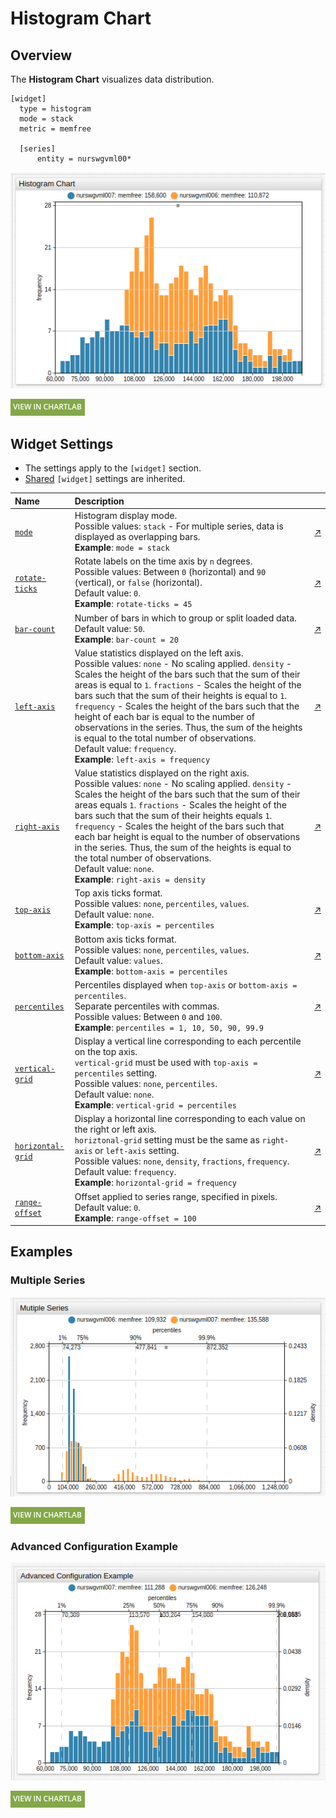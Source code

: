 # Histogram Chart

## Overview

The **Histogram Chart** visualizes data distribution.

```ls
[widget]
  type = histogram
  mode = stack
  metric = memfree

  [series]
      entity = nurswgvml00*
```

![](./images/histogram-title-chart.png)

[![](../../images/button.png)](https://apps.axibase.com/chartlab/29223f00)

## Widget Settings

* The settings apply to the `[widget]` section.
* [Shared](../shared/README.md#widget-settings) `[widget]` settings are inherited.

Name | Description | &nbsp;
:--|:--|:--
<a name="mode"></a>[`mode`](#mode)|Histogram display mode.<br>Possible values: `stack` - For multiple series, data is displayed as overlapping bars.<br>**Example**: `mode = stack`|[↗](https://apps.axibase.com/chartlab/c71a8e3c)
<a name="rotate-ticks"></a>[`rotate-ticks`](#rotate-ticks)| Rotate labels on the time axis by `n` degrees.<br>Possible values: Between `0` (horizontal) and `90` (vertical), or `false` (horizontal).<br>Default value: `0`.<br>**Example**: `rotate-ticks = 45`|[↗](https://apps.axibase.com/chartlab/4a371589)
<a name="bar-count"></a>[`bar-count`](#bar-count)|Number of bars in which to group or split loaded data.<br>Default value: `50`.<br>**Example**: `bar-count = 20`|[↗](https://apps.axibase.com/chartlab/41e3f962)|
<a name="left-axis"></a>[`left-axis`](#left-axis)|Value statistics displayed on the left axis.<br>Possible values: `none` - No scaling applied. `density` - Scales the height of the bars such that the sum of their areas is equal to `1`. `fractions` - Scales the height of the bars such that the sum of their heights is equal to `1`. `frequency` - Scales the height of the bars such that the height of each bar is equal to the number of observations in the series. Thus, the sum of the heights is equal to the total number of observations.<br>Default value: `frequency`.<br>**Example**: `left-axis = frequency`|[↗](https://apps.axibase.com/chartlab/30c87fb2)
<a name="right-axis"></a>[`right-axis`](#right-axis)|Value statistics displayed on the right axis.<br>Possible values: `none` - No scaling applied. `density` - Scales the height of the bars such that the sum of their areas equals `1`. `fractions` - Scales the height of the bars such that the sum of their heights equals `1`. `frequency` - Scales the height of the bars such that each bar height is equal to the number of observations in the series. Thus, the sum of the heights is equal to the total number of observations.<br>Default value: `none`.<br>**Example**: `right-axis = density`|[↗](https://apps.axibase.com/chartlab/4a85afbd)
<a name="top-axis"></a>[`top-axis`](#top-axis)|Top axis ticks format.<br>Possible values: `none`, `percentiles`, `values`.<br>Default value: `none`.<br>**Example**: `top-axis = percentiles`|[↗](https://apps.axibase.com/chartlab/1a350178)
<a name="bottom-axis"></a>[`bottom-axis`](#bottom-axis)|Bottom axis ticks format.<br>Possible values: `none`, `percentiles`, `values`.<br>Default value: `values`.<br>**Example**: `bottom-axis = percentiles`|[↗](https://apps.axibase.com/chartlab/792679fc)
<a name="percentiles"></a>[`percentiles`](#percentiles)|Percentiles displayed when `top-axis` or `bottom-axis = percentiles`.<br>Separate percentiles with commas.<br>Possible values: Between `0` and `100`.<br>**Example**: `percentiles = 1, 10, 50, 90, 99.9`|[↗](https://apps.axibase.com/chartlab/8abd37b0)
<a name="vertical-grid"></a>[`vertical-grid`](#vertical-grid)|Display a vertical line corresponding to each percentile on the top axis.<br>`vertical-grid` must be used with `top-axis = percentiles` setting.<br>Possible values: `none`, `percentiles`.<br>Default value: `none`.<br>**Example**: `vertical-grid = percentiles`|[↗](https://apps.axibase.com/chartlab/c30d3895)
<a name="horizontal-grid"></a>[`horizontal-grid`](#horizontal-grid)|Display a horizontal line corresponding to each value on the right or left axis.<br>`horiztonal-grid` setting must be the same as `right-axis` or `left-axis` setting.<br>Possible values: `none`, `density`, `fractions`, `frequency`.<br>Default value: `frequency`.<br>**Example**: `horizontal-grid = frequency`|[↗](https://apps.axibase.com/chartlab/99d89203)
<a name="range-offset"></a>[`range-offset`](#range-offset)| Offset applied to series range, specified in pixels.<br>Default value: `0`.<br>**Example**:  `range-offset = 100`| [↗](https://apps.axibase.com/chartlab/34c823a2)

## Examples

### Multiple Series

![](./images/multiple-series.png)

[![](../../images/button.png)](https://apps.axibase.com/chartlab/6f9bf2a8)

### Advanced Configuration Example

![](./images/advanced-configuration.png)

[![](../../images/button.png)](https://apps.axibase.com/chartlab/bd60b57f)